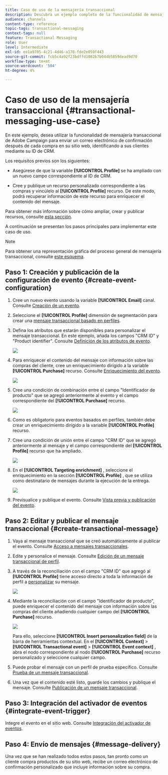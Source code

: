 ```yaml
---
title: Caso de uso de la mensajería transaccional
description: Descubra un ejemplo completo de la funcionalidad de mensajería transaccional de Adobe Campaign.
audience: channels
content-type: reference
topic-tags: transactional-messaging
context-tags: null
feature: Transactional Messaging
role: User
level: Intermediate
exl-id: ee1a9705-4c21-4d46-a178-fde2e059f443
source-git-commit: fcb5c4a92f23bdffd1082b7b044b5859dead9d70
workflow-type: tm+mt
source-wordcount: '504'
ht-degree: 4%

---
```


# Caso de uso de la mensajería transaccional {#transactional-messaging-use-case}

En este ejemplo, desea utilizar la funcionalidad de mensajería transaccional de Adobe Campaign para enviar un correo electrónico de confirmación después de cada compra en su sitio web, identificando a sus clientes mediante su ID de CRM.

Los requisitos previos son los siguientes:

* Asegúrese de que la variable **[!UICONTROL Profile]** se ha ampliado con un nuevo campo correspondiente al ID de CRM.

* Cree y publique un recurso personalizado correspondiente a las compras y vincúlelo al **[!UICONTROL Profile]** recurso. De este modo, podrá recuperar información de este recurso para enriquecer el contenido del mensaje.

Para obtener más información sobre cómo ampliar, crear y publicar recursos, consulte [esta sección](../../developing/using/key-steps-to-add-a-resource.md).

A continuación se presentan los pasos principales para implementar este caso de uso.

>[!NOTE]
>
>Para obtener una representación gráfica del proceso general de mensajería transaccional, consulte [este esquema](../../channels/using/getting-started-with-transactional-msg.md#key-steps).

## Paso 1: Creación y publicación de la configuración de evento {#create-event-configuration}

1. Cree un nuevo evento usando la variable **[!UICONTROL Email]** canal. Consulte [Creación de un evento](../../channels/using/configuring-transactional-event.md#creating-an-event).

1. Seleccione el **[!UICONTROL Profile]** dimensión de segmentación para crear una [mensaje transaccional basado en perfiles](../../channels/using/configuring-transactional-event.md#profile-based-transactional-messages).

1. Defina los atributos que estarán disponibles para personalizar el mensaje transaccional. En este ejemplo, añada los campos &quot;CRM ID&quot; y &quot;Product identifier&quot;. Consulte [Definición de los atributos de evento](../../channels/using/configuring-transactional-event.md#defining-the-event-attributes).

   ![](assets/message-center_usecase1.png)

1. Para enriquecer el contenido del mensaje con información sobre las compras del cliente, cree un enriquecimiento dirigido a la variable **[!UICONTROL Purchase]** recurso. Consulte [Enriquecimiento del evento](../../channels/using/configuring-transactional-event.md#enriching-the-transactional-message-content).

   ![](assets/message-center_usecase2.png)

1. Cree una condición de combinación entre el campo &quot;Identificador de producto&quot; que se agregó anteriormente al evento y el campo correspondiente del **[!UICONTROL Purchase]** recurso.

   ![](assets/message-center_usecase3.png)

1. Como es obligatorio para eventos basados en perfiles, también debe crear un enriquecimiento dirigido a la variable **[!UICONTROL Profile]** recurso.

1. Cree una condición de unión entre el campo &quot;CRM ID&quot; que se agregó anteriormente al mensaje y el campo correspondiente del **[!UICONTROL Profile]** recurso que ha ampliado. <!--What's the purpose to have created a CRM ID for this event and to have the CRM ID as a join condition? could it be any other field provided you created it in the event?-->

   ![](assets/message-center_usecase4.png)

1. En el **[!UICONTROL Targeting enrichment]** , seleccione el enriquecimiento en la sección **[!UICONTROL Profile]** , que se utiliza como destinatario de mensajes durante la ejecución de la entrega.

   ![](assets/message-center_usecase5.png)

1. Previsualice y publique el evento. Consulte [Vista previa y publicación del evento](../../channels/using/publishing-transactional-event.md#previewing-and-publishing-the-event).

## Paso 2: Editar y publicar el mensaje transaccional {#create-transactional-message}

1. Vaya al mensaje transaccional que se creó automáticamente al publicar el evento. Consulte [Acceso a mensajes transaccionales](../../channels/using/editing-transactional-message.md#accessing-transactional-messages).

1. Edite y personalice el mensaje. Consulte [Edición de un mensaje transaccional de perfil](../../channels/using/editing-transactional-message.md#editing-profile-transactional-message).

1. A través de la reconciliación con el campo &quot;CRM ID&quot; que agregó al **[!UICONTROL Profile]** tiene acceso directo a toda la información de perfil a [personalizar](../../designing/using/personalization.md#inserting-a-personalization-field) su mensaje.

   ![](assets/message-center_usecase6.png)

1. Mediante la reconciliación con el campo &quot;Identificador de producto&quot;, puede enriquecer el contenido del mensaje con información sobre las compras del cliente añadiendo cualquier campo del **[!UICONTROL Purchase]** recurso.

   ![](assets/message-center_usecase7.png)

   Para ello, seleccione **[!UICONTROL Insert personalization field]** de la barra de herramientas contextual. En el **[!UICONTROL Context]** > **[!UICONTROL Transactional event]** > **[!UICONTROL Event context]** , abra el nodo correspondiente al nodo **[!UICONTROL Purchase]** recurso personalizado y seleccione cualquier campo.

1. Puede probar el mensaje con un perfil de prueba específico. Consulte [Prueba de un mensaje transaccional](../../channels/using/testing-transactional-message.md#testing-a-transactional-message).

1. Una vez que el contenido esté listo, guarde los cambios y publique el mensaje. Consulte [Publicación de un mensaje transaccional](../../channels/using/publishing-transactional-message.md#publishing-a-transactional-message).

## Paso 3: Integración del activador de eventos {#integrate-event-trigger}

Integre el evento en el sitio web. Consulte [Integración del activador de eventos](../../channels/using/getting-started-with-transactional-msg.md#integrate-event-trigger).

## Paso 4: Envío de mensajes {#message-delivery}

Una vez que se han realizado todos estos pasos, tan pronto como un cliente compra productos de su sitio web, recibe un correo electrónico de confirmación personalizado que incluye información sobre su compra.
